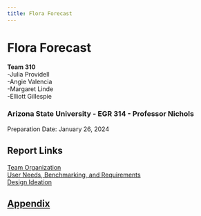 ```yaml
---
title: Flora Forecast
---
```

# Flora Forecast
**Team 310**  
-Julia Providell  
-Angie Valencia  
-Margaret Linde  
-Elliott Gillespie   

### Arizona State University - EGR 314 - Professor Nichols  
Preparation Date: January 26, 2024



## Report Links  
[Team Organization](Team_Organization.md)  
[User Needs, Benchmarking, and Requirements](User_Needs-Benchmarking-Requirements.md)  
[Design Ideation](Design_Ideation.md)

## [Appendix](Appendix.md)




